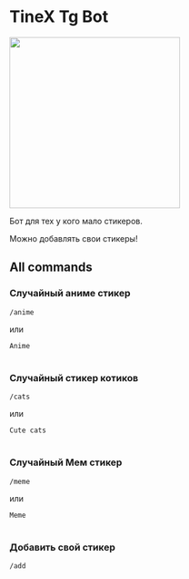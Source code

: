 # TineX Tg Bot

<img src="https://i.ibb.co/NFdq5YT/TineX.png"  width="300">

Бот для тех у кого мало стикеров.

Можно добавлять свои стикеры!

## All commands


### Случайный аниме стикер
```
/anime
```
или 
```
Anime
```

#

### Случайный стикер котиков
```
/cats
```
или 
```
Cute cats
```

#

### Случайный Мем стикер 
```
/meme
```
или 
```
Meme
```

#

### Добавить свой стикер
```
/add
```
